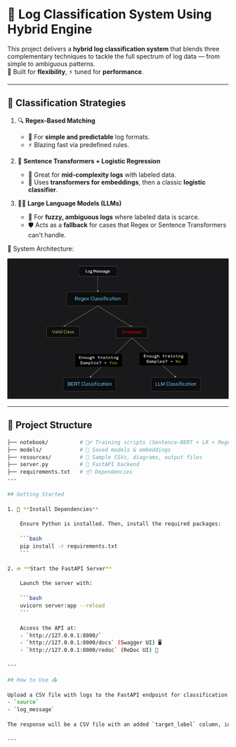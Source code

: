 # 🚀 Log Classification System Using Hybrid Engine

This project delivers a **hybrid log classification system** that blends three complementary techniques to tackle the full spectrum of log data — from simple to ambiguous patterns.  
🔧 Built for **flexibility**, ⚡ tuned for **performance**.

---

## 🧠 Classification Strategies

1. 🔍 **Regex-Based Matching**
   - 🧾 For **simple and predictable** log formats.
   - ⚡ Blazing fast via predefined rules.

2. 🧬 **Sentence Transformers + Logistic Regression**
   - 🧠 Great for **mid-complexity logs** with labeled data.
   - 🧱 Uses **transformers for embeddings**, then a classic **logistic classifier**.

3. 🧠💡 **Large Language Models (LLMs)**
   - 🧠 For **fuzzy, ambiguous logs** where labeled data is scarce.
   - 🛡️ Acts as a **fallback** for cases that Regex or Sentence Transformers can't handle.

📌 System Architecture:

![architecture](resources/arch.png)

---

## 📁 Project Structure

```bash
├── notebook/          # 🏋️‍♂️ Training scripts (Sentence-BERT + LR + Regex)
├── models/            # 🧠 Saved models & embeddings
├── resources/         # 📂 Sample CSVs, diagrams, output files
├── server.py          # 🚀 FastAPI backend
├── requirements.txt   # 📦 Dependencies
---

## Getting Started

1. 🧪 **Install Dependencies**

    Ensure Python is installed. Then, install the required packages:

    ```bash
    pip install -r requirements.txt
    ```

2. 🔥 **Start the FastAPI Server**

    Launch the server with:

    ```bash
    uvicorn server:app --reload
    ```

    Access the API at:
    - `http://127.0.0.1:8000/`
    - `http://127.0.0.1:8000/docs` (Swagger UI) 🖥️
    - `http://127.0.0.1:8000/redoc` (ReDoc UI) 📘

---

## How to Use 📤

Upload a CSV file with logs to the FastAPI endpoint for classification. The CSV should include these columns:
- `source`
- `log_message`

The response will be a CSV file with an added `target_label` column, indicating the predicted label for each log entry.

---
